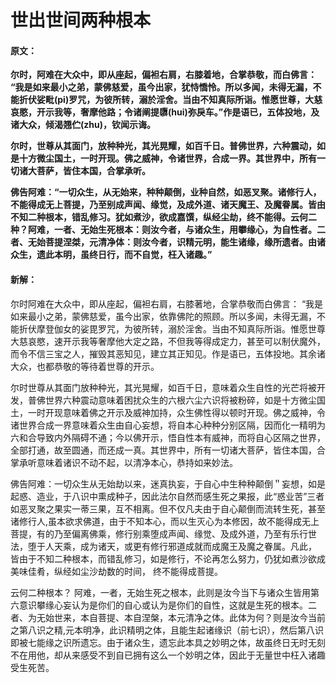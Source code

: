 # 世出世间两种根本

#### 原文：

**尔时，阿难在大众中，即从座起，偏袒右肩，右膝着地，合掌恭敬，而白佛言： “我是如来最小之弟，蒙佛慈爱，虽今出家，犹恃憍怜。所以多闻，未得无漏，不能折伏娑毗(pi)罗咒，为彼所转，溺於淫舍。当由不知真际所诣。惟愿世尊，大慈哀愍，开示我等，奢摩他路；令诸阐提隳(hui)弥戾车。”作是语已，五体投地，及诸大众，倾渴翘伫(zhu)，钦闻示诲。**

**尔时，世尊从其面门，放种种光，其光晃耀，如百千日。普佛世界，六种震动，如是十方微尘国土，一时开现。佛之威神，令诸世界，合成一界。其世界中，所有一切诸大菩萨，皆住本国，合掌承听。**

**佛告阿难：“一切众生，从无始来，种种颠倒，业种自然，如恶叉聚。诸修行人，不能得成无上菩提，乃至别成声闻、缘觉，及成外道、诸天魔王、及魔眷属。皆由不知二种根本，错乱修习。犹如煮沙，欲成嘉馔，纵经尘劫，终不能得。云何二种？阿难，一者、无始生死根本：则汝今者，与诸众生，用攀缘心，为自性者。二者、无始菩提涅桀，元清净体：则汝今者，识精元明，能生诸缘，缘所遗者。由诸众生，遗此本明，虽终日行，而不自觉，枉入诸趣。”**

#### 新解：

尔时阿难在大众中，即从座起，偏袒右肩，右膝著地，合掌恭敬而白佛言： “我是如来最小之弟，蒙佛慈爱，虽今出家，依靠佛陀的照顾。所以多闻，未得无漏，不能折伏摩登伽女的娑毘罗咒，为彼所转，溺於淫舍。当由不知真际所诣。惟愿世尊大慈哀愍，速开示我等奢摩他大定之路，不但我等得成定力，甚至可以制伏魔外，而令不信三宝之人，摧毁其恶知见，建立其正知见。作是语已，五体投地。其余诸大众，也都恭敬的等待着世尊的开示。

尔时世尊从其面门放种种光，其光晃耀，如百千日，意味着众生自性的光芒将被开发，普佛世界六种震动意味着困扰众生的六根六尘六识将被粉碎，如是十方微尘国土，一时开现意味着佛之开示及威神加持，众生佛性得以顿时开现。佛之威神，令诸世界合成一界意味着众生由自心妄想，将自本心种种分别区隔，因而化一精明为六和合导致内外隔碍不通；今以佛开示，悟自性本有威神，而将自心区隔之世界，全部打通，故至圆通，而还成一真。其世界中，所有一切诸大菩萨，皆住本国，合掌承听意味着诸识不动不起，以清净本心，恭持如来妙法。

佛告阿难：一切众生从无始劫以来，迷真执妄，于自心中生种种颠倒＂妄想，如是起惑、造业，于八识中熏成种子，因此法尔自然而感生死之果报，此“惑业苦”三者如恶叉聚之果实一蒂三果，互不相离。但不仅凡夫由于自心颠倒而流转生死，甚至诸修行人,虽本欲求佛道，由于不知本心，而以生灭心为本修因，故不能得成无上菩提，有的乃至偏离佛乘，修行别乘堕成声闻、缘觉、及成外道，乃至有乐行世法，堕于人天乘，成为诸天，或更有修行邪道成就而成魔王及魔之眷属。凡此， 皆由于不知二种根本，而错乱修习，如是修行，不论再怎么努力，仍犹如煮沙欲成美味佳肴，纵经如尘沙劫数的时间， 终不能得成菩提。

云何二种根本？ 阿难，一者，无始生死之根本，此则是汝今当下与诸众生皆用第六意识攀缘心妄认为是你们的自心或认为是你们的自性，这就是生死的根本。二者、为无始世来，本自菩提、本自涅槃，本元清净之体。此体为何？则是汝今当前之第八识之精,元本明净，此识精明之体，且能生起诸缘识（前七识），然后第八识即被七能缘之识所遗忘。由于诸众生，遗忘此本具之妙明之体，故虽终日无时无刻不在用他，却从来感受不到自已拥有这么一个妙明之体，因此于无量世中枉入诸趣受生死苦。